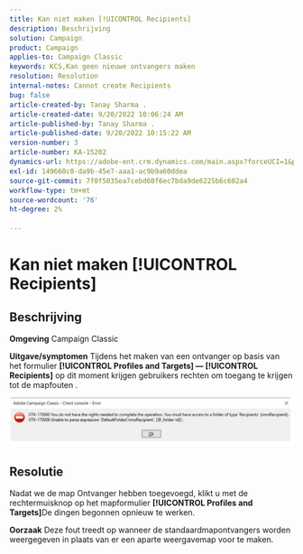 ```yaml
---
title: Kan niet maken [!UICONTROL Recipients]
description: Beschrijving
solution: Campaign
product: Campaign
applies-to: Campaign Classic
keywords: KCS,Kan geen nieuwe ontvangers maken
resolution: Resolution
internal-notes: Cannot create Recipients
bug: false
article-created-by: Tanay Sharma .
article-created-date: 9/20/2022 10:06:24 AM
article-published-by: Tanay Sharma .
article-published-date: 9/20/2022 10:15:22 AM
version-number: 3
article-number: KA-15202
dynamics-url: https://adobe-ent.crm.dynamics.com/main.aspx?forceUCI=1&pagetype=entityrecord&etn=knowledgearticle&id=687448df-cb38-ed11-9db1-002248086735
exl-id: 149660c0-da9b-45e7-aaa1-ac9b9a60ddea
source-git-commit: 7f0f5035ea7cebd60f6ec7bda9de6225b6c602a4
workflow-type: tm+mt
source-wordcount: '76'
ht-degree: 2%

---
```


# Kan niet maken [!UICONTROL Recipients]

## Beschrijving

<b>Omgeving</b>
Campaign Classic


<b>Uitgave/symptomen</b>
Tijdens het maken van een ontvanger op basis van het formulier <b>[!UICONTROL Profiles and Targets] — [!UICONTROL Recipients]</b> op dit moment krijgen gebruikers rechten om toegang te krijgen tot de mapfouten .



![](assets/___f4809700-cd38-ed11-9db1-002248086735___.png)


## Resolutie




Nadat we de map Ontvanger hebben toegevoegd, klikt u met de rechtermuisknop op het mapformulier <b>[!UICONTROL Profiles and Targets]</b>De dingen begonnen opnieuw te werken.


<b>Oorzaak</b>
Deze fout treedt op wanneer de standaardmapontvangers worden weergegeven in plaats van er een aparte weergavemap voor te maken.
